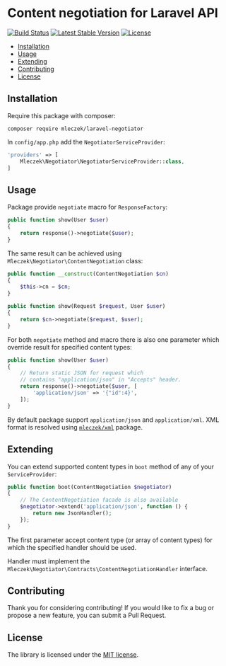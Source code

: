 # Content negotiation for Laravel API

[![Build Status](https://travis-ci.org/mleczek/laravel-negotiator.svg)](https://travis-ci.org/mleczek/laravel-negotiator)
[![Latest Stable Version](https://poser.pugx.org/mleczek/laravel-negotiator/v/stable)](https://packagist.org/packages/mleczek/laravel-negotiator)
[![License](https://poser.pugx.org/mleczek/laravel-negotiator/license)](https://packagist.org/packages/mleczek/laravel-negotiator)

- [Installation](#installation)
- [Usage](#usage)
- [Extending](#extending)
- [Contributing](#contributing)
- [License](#license)

## Installation

Require this package with composer:

```
composer require mleczek/laravel-negotiator
```

In `config/app.php` add the `NegotiatorServiceProvider`:

```php
'providers' => [
    Mleczek\Negotiator\NegotiatorServiceProvider::class,
]
```

## Usage

Package provide `negotiate` macro for `ResponseFactory`:

```php
public function show(User $user)
{
    return response()->negotiate($user);
}
```

The same result can be achieved using `Mleczek\Negotiator\ContentNegotiation` class:

```php
public function __construct(ContentNegotiation $cn)
{
    $this->cn = $cn;
}

public function show(Request $request, User $user)
{
    return $cn->negotiate($request, $user);
}
```

For both `negotiate` method and macro there is also one parameter which override result for specified content types:

```php
public function show(User $user)
{
    // Return static JSON for request which
    // contains "application/json" in "Accepts" header.
    return response()->negotiate($user, [
        'application/json' => '{"id":4}',
    ]);
}
```

By default package support `application/json` and `application/xml`. XML format is resolved using [`mleczek/xml`](https://github.com/mleczek/xml) package.

## Extending

You can extend supported content types in `boot` method of any of your `ServiceProvider`:

```php
public function boot(ContentNegotiation $negotiator)
{
    // The ContentNegotiation facade is also available
    $negotiator->extend('application/json', function () {
        return new JsonHandler();
    });
}
```

The first parameter accept content type (or array of content types) for which the specified handler should be used.

Handler must implement the `Mleczek\Negotiator\Contracts\ContentNegotiationHandler` interface.

## Contributing

Thank you for considering contributing! If you would like to fix a bug or propose a new feature, you can submit a Pull Request.

## License

The library is licensed under the [MIT license](https://opensource.org/licenses/MIT).